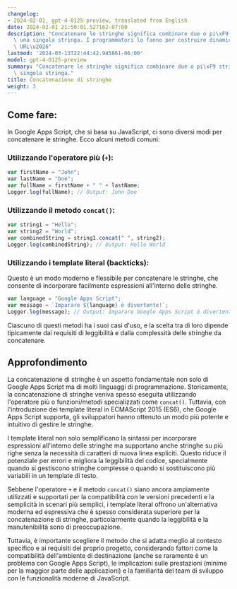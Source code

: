 ```yaml
---
changelog:
- 2024-02-01, gpt-4-0125-preview, translated from English
date: 2024-02-01 21:50:01.527162-07:00
description: "Concatenare le stringhe significa combinare due o pi\xF9 stringhe in\
  \ una singola stringa. I programmatori lo fanno per costruire dinamicamente messaggi,\
  \ URL\u2026"
lastmod: '2024-03-13T22:44:42.945861-06:00'
model: gpt-4-0125-preview
summary: "Concatenare le stringhe significa combinare due o pi\xF9 stringhe in una\
  \ singola stringa."
title: Concatenazione di stringhe
weight: 3
---
```


## Come fare:
In Google Apps Script, che si basa su JavaScript, ci sono diversi modi per concatenare le stringhe. Ecco alcuni metodi comuni:

### Utilizzando l'operatore più (`+`):
```javascript
var firstName = "John";
var lastName = "Doe";
var fullName = firstName + " " + lastName;
Logger.log(fullName); // Output: John Doe
```

### Utilizzando il metodo `concat()`:
```javascript
var string1 = "Hello";
var string2 = "World";
var combinedString = string1.concat(" ", string2);
Logger.log(combinedString); // Output: Hello World
```

### Utilizzando i template literal (backticks):
Questo è un modo moderno e flessibile per concatenare le stringhe, che consente di incorporare facilmente espressioni all'interno delle stringhe.

```javascript
var language = "Google Apps Script";
var message = `Imparare ${language} è divertente!`;
Logger.log(message); // Output: Imparare Google Apps Script è divertente!
```

Ciascuno di questi metodi ha i suoi casi d'uso, e la scelta tra di loro dipende tipicamente dai requisiti di leggibilità e dalla complessità delle stringhe da concatenare.

## Approfondimento
La concatenazione di stringhe è un aspetto fondamentale non solo di Google Apps Script ma di molti linguaggi di programmazione. Storicamente, la concatenazione di stringhe veniva spesso eseguita utilizzando l'operatore più o funzioni/metodi specializzati come `concat()`. Tuttavia, con l'introduzione dei template literal in ECMAScript 2015 (ES6), che Google Apps Script supporta, gli sviluppatori hanno ottenuto un modo più potente e intuitivo di gestire le stringhe.

I template literal non solo semplificano la sintassi per incorporare espressioni all'interno delle stringhe ma supportano anche stringhe su più righe senza la necessità di caratteri di nuova linea espliciti. Questo riduce il potenziale per errori e migliora la leggibilità del codice, specialmente quando si gestiscono stringhe complesse o quando si sostituiscono più variabili in un template di testo.

Sebbene l'operatore `+` e il metodo `concat()` siano ancora ampiamente utilizzati e supportati per la compatibilità con le versioni precedenti e la semplicità in scenari più semplici, i template literal offrono un'alternativa moderna ed espressiva che è spesso considerata superiore per la concatenazione di stringhe, particolarmente quando la leggibilità e la manutenibilità sono di preoccupazione.

Tuttavia, è importante scegliere il metodo che si adatta meglio al contesto specifico e ai requisiti del proprio progetto, considerando fattori come la compatibilità dell'ambiente di destinazione (anche se raramente è un problema con Google Apps Script), le implicazioni sulle prestazioni (minime per la maggior parte delle applicazioni) e la familiarità del team di sviluppo con le funzionalità moderne di JavaScript.
